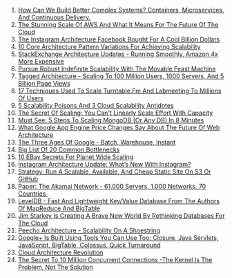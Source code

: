 <ol>
<li><a href="http://highscalability.com/blog/2015/4/27/how-can-we-build-better-complex-systems-containers-microserv.html">How Can We Build Better Complex Systems? Containers, Microservices, And Continuous Delivery.</a></li>
<li><a href="http://highscalability.com/blog/2015/1/12/the-stunning-scale-of-aws-and-what-it-means-for-the-future-o.html">The Stunning Scale Of AWS And What It Means For The Future Of The Cloud</a></li>
<li><a href="http://highscalability.com/blog/2012/4/9/the-instagram-architecture-facebook-bought-for-a-cool-billio.html">The Instagram Architecture Facebook Bought For A Cool Billion Dollars</a></li>
<li><a href="http://highscalability.com/blog/2011/11/7/10-core-architecture-pattern-variations-for-achieving-scalab.html">10 Core Architecture Pattern Variations For Achieving Scalability</a></li>
<li><a href="http://highscalability.com/blog/2011/10/24/stackexchange-architecture-updates-running-smoothly-amazon-4.html">StackExchange Architecture Updates - Running Smoothly, Amazon 4x More Expensive</a></li>
<li><a href="http://highscalability.com/blog/2011/9/28/pursue-robust-indefinite-scalability-with-the-movable-feast.html">Pursue Robust Indefinite Scalability With The Movable Feast Machine</a></li>
<li><a href="http://highscalability.com/blog/2011/8/8/tagged-architecture-scaling-to-100-million-users-1000-server.html">Tagged Architecture - Scaling To 100 Million Users, 1000 Servers, And 5 Billion Page Views</a></li>
<li><a href="http://highscalability.com/blog/2011/9/26/17-techniques-used-to-scale-turntablefm-and-labmeeting-to-mi.html">17 Techniques Used To Scale Turntable.Fm And Labmeeting To Millions Of Users</a></li>
<li><a href="http://highscalability.com/blog/2011/9/21/5-scalability-poisons-and-3-cloud-scalability-antidotes.html">5 Scalability Poisons And 3 Cloud Scalability Antidotes</a></li>
<li><a href="http://highscalability.com/blog/2014/6/4/the-secret-of-scaling-you-cant-linearly-scale-effort-with-ca.html">The Secret Of Scaling: You Can't Linearly Scale Effort With Capacity</a></li>
<li><a href="http://highscalability.com/blog/2011/9/13/must-see-5-steps-to-scaling-mongodb-or-any-db-in-8-minutes.html">Must See: 5 Steps To Scaling MongoDB (Or Any DB) In 8 Minutes</a></li>
<li><a href="http://highscalability.com/blog/2011/9/7/what-google-app-engine-price-changes-say-about-the-future-of.html">What Google App Engine Price Changes Say About The Future Of Web Architecture</a></li>
<li><a href="http://highscalability.com/blog/2011/8/29/the-three-ages-of-google-batch-warehouse-instant.html">The Three Ages Of Google - Batch, Warehouse, Instant</a></li>
<li><a href="http://highscalability.com/blog/2012/5/16/big-list-of-20-common-bottlenecks.html">Big List Of 20 Common Bottlenecks</a></li>
<li><a href="http://highscalability.com/blog/2009/11/17/10-ebay-secrets-for-planet-wide-scaling.html">10 EBay Secrets For Planet Wide Scaling</a></li>
<li><a href="http://highscalability.com/blog/2012/4/16/instagram-architecture-update-whats-new-with-instagram.html">Instagram Architecture Update: What&rsquo;s New With Instagram?</a></li>
<li><a href="http://highscalability.com/blog/2011/8/22/strategy-run-a-scalable-available-and-cheap-static-site-on-s.html">Strategy: Run A Scalable, Available, And Cheap Static Site On S3 Or GitHub</a></li>
<li><a href="http://highscalability.com/blog/2011/8/18/paper-the-akamai-network-61000-servers-1000-networks-70-coun.html">Paper: The Akamai Network - 61,000 Servers, 1,000 Networks, 70 Countries&nbsp;</a></li>
<li><a href="http://highscalability.com/blog/2011/8/10/leveldb-fast-and-lightweight-keyvalue-database-from-the-auth.html">LevelDB - Fast And Lightweight Key/Value Database From The Authors Of MapReduce And BigTable</a></li>
<li><a href="http://highscalability.com/blog/2011/8/4/jim-starkey-is-creating-a-brave-new-world-by-rethinking-data.html">Jim Starkey Is Creating A Brave New World By Rethinking Databases For The Cloud</a></li>
<li><a href="http://highscalability.com/blog/2011/8/1/peecho-architecture-scalability-on-a-shoestring.html">Peecho Architecture - Scalability On A Shoestring</a></li>
<li><a href="http://highscalability.com/blog/2011/7/12/google-is-built-using-tools-you-can-use-too-closure-java-ser.html">Google+ Is Built Using Tools You Can Use Too: Closure, Java Servlets, JavaScript, BigTable, Colossus, Quick Turnaround</a></li>
<li><a href="http://highscalability.com/blog/2014/6/5/cloud-architecture-revolution.html">Cloud Architecture Revolution</a></li>
<li><a href="http://highscalability.com/blog/2013/5/13/the-secret-to-10-million-concurrent-connections-the-kernel-i.html">The Secret To 10 Million Concurrent Connections -The Kernel Is The Problem, Not The Solution</a></li>
</ol>
